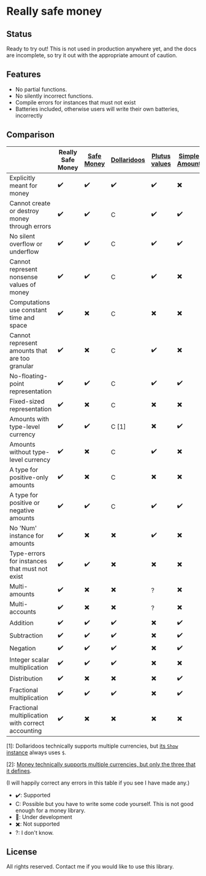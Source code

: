# Really safe money

## Status

Ready to try out!
This is not used in production anywhere yet, and the docs are incomplete, so try it out with the appropriate amount of caution.

## Features

* No partial functions.
* No silently incorrect functions.
* Compile errors for instances that must not exist
* Batteries included, otherwise users will write their own batteries, incorrectly

## Comparison

|  | Really Safe Money | [Safe Money](https://github.com/k0001/safe-money) | [Dollaridoos](https://github.com/qfpl/dollaridoos) | [Plutus values](https://playground.plutus.iohkdev.io/doc/haddock/plutus-ledger-api/html/Plutus-V1-Ledger-Value.html#t:Value) | [Simple Amount](https://hackage.haskell.org/package/simple-amount-0.2.0) | [Safe Decimal](https://hackage.haskell.org/package/safe-decimal-0.2.1.0) | [Money](https://github.com/jpvillaisaza/money) | [Simple Money](https://hackage.haskell.org/package/simple-money) |
|--|--|--|--|--|--|--|--|--|
| Explicitly meant for money                        | ✔️  | ✔️  | ✔️     | ✔️ | ✖️ | ✖️ | ✔️    | ✔️ |
| Cannot create or destroy money through errors     | ✔️  | ✔️  | C     | ✔️ | ✔️ | ✔️ | ✔️    | ✖️ |
| No silent overflow or underflow                   | ✔️  | ✔️  | C     | ✔️ | ✔️ | ✔️ | ✔️    | ✖️ |
| Cannot represent nonsense values of money         | ✔️  | ✔️  | C     | ✔️ | ✖️ | C | ✔️    | ✖️ |
| Computations use constant time and space          | ✔️  | ✖️  | C     | ✖️ | ✖️ | C | ✖️    | ✔️ |
| Cannot represent amounts that are too granular    | ✔️  | ✖️  | C     | ✔️ | ✖️ | C | ✖️    | ✖️ |
| No-floating-point representation                  | ✔️  | ✔️  | C     | ✔️ | ✔️ | ✔️ | ✔️    | ✖️ |
| Fixed-sized representation                        | ✔️  | ✖️  | C     | ✖️ | ✖️ | C | ✖️    | ✔️ |
| Amounts with    type-level currency               | ✔️  | ✔️  | C [1] | ✖️ | ✔️ | ✖️ | ✔️[2] | ✔️ |
| Amounts without type-level currency               | ✔️  | ✖️  | C     | ✔️ | ✖️ | ✔️ | ✖️    | ✖️ |
| A type for positive-only amounts                  | ✔️  | ✖️  | C     | ✖️ | ✖️ | ✔️ | ✔️    | ✖️ |
| A type for positive or negative amounts           | ✔️  | ✔️  | C     | ✔️ | ✔️ | ✔️ | ✖️    | ✔️ |
| No 'Num' instance for amounts                     | ✔️  | ✖️  | ✖️     | ✔️ | ✖️ | ✖️ | ✖️    | ✔️ |
| Type-errors for instances that must not exist     | ✔️  | ✔️  | ✖️     | ✖️ | ✖️ | ✖️ | ✖️    | ✖️ |
| Multi-amounts                                     | ✔️  | ✖️  | ✖️     | ? | ✖️ | ✖️ | ✖️    | ✖️ |
| Multi-accounts                                    | ✔️  | ✖️  | ✖️     | ? | ✖️ | ✖️ | ✖️    | ✖️ |
| Addition                                          | ✔️  | ✔️  | ✔️     | ✖️ | ✔️ | ✔️ | ✔️    | ✔️ |
| Subtraction                                       | ✔️  | ✔️  | ✔️     | ✖️ | ✔️ | ✔️ | ✔️    | ✔️ |
| Negation                                          | ✔️  | ✔️  | ✔️     | ✖️ | ✔️ | ✔️ | ✔️    | ✖️ |
| Integer scalar multiplication                     | ✔️  | ✔️  | ✔️     | ✖️ | ✖️ | ✖️ | ✔️    | ✔️ |
| Distribution                                      | ✔️  | ✖️  | ✖️     | ✖️ | ✔️ | ✖️ | ✖️    | ✖️ |
| Fractional multiplication                         | ✔️  | ✔️  | ✔️     | ✖️ | ✔️ | ✔️ | ✔️    | ✔️ |
| Fractional multiplication with correct accounting | ✔️  | ✖️  | ✖️     | ✖️ | ✖️ | ✖️ | ✖️    | ✖️ |

[1]: Dollaridoos technically supports multiple currencies, but [its `Show` instance](https://github.com/qfpl/dollaridoos/blob/fd0686edad9fee855f4651cb9494a9214f570e6a/src/Data/Money.hs) always uses `$`.

[2]: [Money technically supports multiple currencies, but only the three that it defines](https://github.com/jpvillaisaza/money/blob/fbfac3dbc585749035d46e31ca6c9b4b53c978ef/src/Data/Money.hs#L48-L51).

(I will happily correct any errors in this table if you see I have made any.)


* ✔️: Supported
* C: Possible but you have to write some code yourself. This is not good enough for a money library.
* 🚧: Under development
* ✖️: Not supported
* ?: I don't know.

## License

All rights reserved.
Contact me if you would like to use this library.
